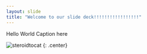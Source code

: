 ```yaml
---
layout: slide
title: "Welcome to our slide deck!!!!!!!!!!!!!!!!!"
---
```

Hello World
Caption here

![steroidtocat](https://octodex.github.com/images/steroidtocat.png)
{: .center}
